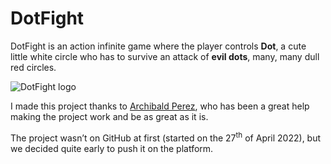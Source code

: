 # DotFight
DotFight is an action infinite game where the player controls **Dot**, a cute little white circle who has to survive an attack of **evil dots**, many, many dull red circles.

![DotFight logo](https://user-images.githubusercontent.com/63713811/166318393-67b99b13-ca9d-4543-ab7f-2d7cfaebf94b.png)

I made this project thanks to [Archibald Perez](https://github.com/Archibald-Perez), who has been a great help making the project work and be as great as it is.

The project wasn’t on GitHub at first (started on the 27<sup>th</sup> of April 2022), but we decided quite early to push it on the platform.
